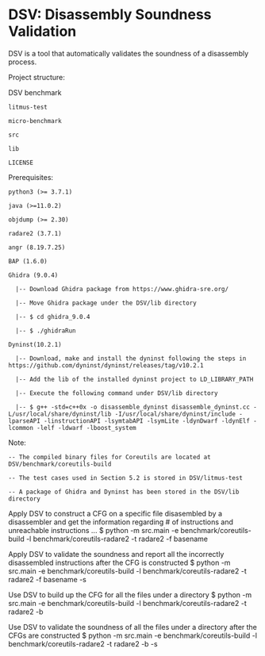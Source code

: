 # DSV: Disassembly Soundness Validation

DSV is a tool that automatically validates the soundness of a disassembly process.

Project structure:

DSV
    benchmark

    litmus-test

    micro-benchmark

    src

    lib

    LICENSE




Prerequisites:

    python3 (>= 3.7.1)

    java (>=11.0.2)

    objdump (>= 2.30)

    radare2 (3.7.1)

    angr (8.19.7.25)

    BAP (1.6.0)

    Ghidra (9.0.4)

      |-- Download Ghidra package from https://www.ghidra-sre.org/

      |-- Move Ghidra package under the DSV/lib directory

      |-- $ cd ghidra_9.0.4

      |-- $ ./ghidraRun

    Dyninst(10.2.1)

      |-- Download, make and install the dyninst following the steps in https://github.com/dyninst/dyninst/releases/tag/v10.2.1

      |-- Add the lib of the installed dyninst project to LD_LIBRARY_PATH

      |-- Execute the following command under DSV/lib directory

      |-- $ g++ -std=c++0x -o disassemble_dyninst disassemble_dyninst.cc -L/usr/local/share/dyninst/lib -I/usr/local/share/dyninst/include -lparseAPI -linstructionAPI -lsymtabAPI -lsymLite -ldynDwarf -ldynElf -lcommon -lelf -ldwarf -lboost_system



Note:

    -- The compiled binary files for Coreutils are located at DSV/benchmark/coreutils-build

    -- The test cases used in Section 5.2 is stored in DSV/litmus-test

    -- A package of Ghidra and Dyninst has been stored in the DSV/lib directory



Apply DSV to construct a CFG on a specific file disasembled by a disassembler and get the information regarding # of instructions and unreachable instructions ...
    $ python -m src.main -e benchmark/coreutils-build -l benchmark/coreutils-radare2 -t radare2 -f basename



Apply DSV to validate the soundness and report all the incorrectly disassembled instructions after the CFG is constructed
    $ python -m src.main -e benchmark/coreutils-build -l benchmark/coreutils-radare2 -t radare2 -f basename -s



Use DSV to build up the CFG for all the files under a directory
    $ python -m src.main -e benchmark/coreutils-build -l benchmark/coreutils-radare2 -t radare2 -b



Use DSV to validate the soundness of all the files under a directory after the CFGs are constructed
    $ python -m src.main -e benchmark/coreutils-build -l benchmark/coreutils-radare2 -t radare2 -b -s


